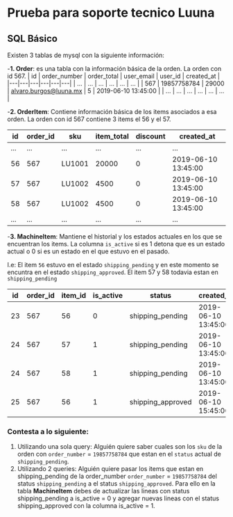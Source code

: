 
# Prueba para soporte tecnico Luuna

## SQL Básico

Existen 3 tablas de mysql con la siguiente información:

-**1. Order**: es una tabla con la información básica de la orden. La orden con id 567.
| id  | order_number  | order_total  | user_email  | user_id  | created_at |
|---|---|---|---|---|---|
|  ... | ... | ... | ... | ...  | ...  |
|  567 | 19857758784 | 29000 | alvaro.burgos@luuna.mx | 5  | 2019-06-10 13:45:00  |
|  ... | ... | ... | ... | ...  | ...  |

-**2. OrderItem**: Contiene información básica de los items asociados a esa orden. La orden con id 567 contiene 3 items el 56 y el 57.

| id  | order_id  | sku  | item_total  | discount  | created_at |
|---|---|---|---|---|---|
|  ... | ... | ... | ... | ...  | ...  |
|  56 | 567 | LU1001 | 20000 | 0  | 2019-06-10 13:45:00  |
|  57 | 567 | LU1002 | 4500 | 0  | 2019-06-10 13:45:00  |
|  58 | 567 | LU1002 | 4500 | 0  | 2019-06-10 13:45:00  |
|  ... | ... | ... | ... | ...  | ...  |

-**3. MachineItem**: Mantiene el historial y los estados actuales en los que se encuentran los items. La columna `is_active` si es 1 detona que es un estado actual o 0 si es un estado en el que estuvo en el pasado.

I.e: El item `56` estuvo en el estado `shipping_pending` y en este momento se encuntra en el estado `shipping_approved`. El item 57 y 58 todavia estan en `shipping_pending`

| id  | order_id  | item_id  | is_active  | status  | created_at |
|---|---|---|---|---|---|
|  23 | 567 | 56 | 0 | shipping_pending  | 2019-06-10 13:45:00  |
|  24 | 567 | 57 | 1 | shipping_pending  | 2019-06-10 13:45:00  |
|  24 | 567 | 58 | 1 | shipping_pending  | 2019-06-10 13:45:00  |
|  25 | 567 | 56 | 1 | shipping_approved | 2019-06-10 15:45:00  |

### Contesta a lo siguiente:

1. Utilizando una sola query: Alguién quiere saber cuales son los `sku` de la orden con `order_number` = `19857758784` que estan en el `status` actual de `shipping_pending`.
2. Utilizando 2 queries: Alguién quiere pasar los items que estan en shipping_pending de la order_number `order_number` = `19857758784` del status `shipping_pending` a el status `shipping_approved`. Para ello en la tabla **MachineItem** debes de actualizar las lineas con status shipping_pending a is_active = 0 y agregar nuevas lineas con el status shipping_approved con la columna is_active = 1.


